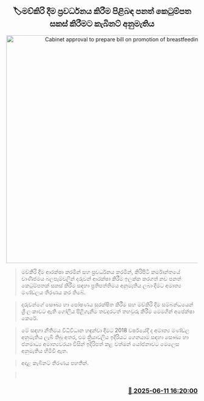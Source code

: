 <p align='center'><b><h2 align='center' title='Cabinet approval to prepare bill on promotion of breastfeeding'>🏷මව්කිරි දීම ප්‍රවර්ධනය කිරීම පිළිබඳ පනත් කෙටුම්පත සකස් කිරීමට කැබිනට් අනුමැතිය</h2></b></p>
<p align='center'><img src='https://helakuru.sgp1.cdn.digitaloceanspaces.com/esana/images/lib/Breast-milk.jpg' width='600' alt='Cabinet approval to prepare bill on promotion of breastfeeding'></p>

> මව්කිරි දීම ආරක්ෂා කරමින් සහ ප්‍රවර්ධනය කරමින්, කිරිපිටි කර්මාන්තයේ වාණිජමය බලපෑම්වලින් දරුවන් ආරක්ෂා කිරීම ඉලක්ක කරගත් නව පනත් කෙටුම්පතක් සකස් කිරීම සඳහා ප්‍රතිපත්තිමය අනුමැතිය ලබා දීමට අමාත්‍ය මණ්ඩලය තීරණය කර තිබේ.

> දරුවන්ගේ සෞඛ්‍ය හා පෝෂණය සුරක්ෂිත කිරීම සහ මව්කිරි දීම සම්බන්ධයෙන් ශ්‍රී ලංකාවට ඇති ගෝලීය පිළිගැනීම තවදුරටත් තහවුරු කිරීම මෙමගින් අපේක්ෂා කෙරේ.

> මේ සඳහා නීතිමය විධිවිධාන හඳුන්වා දීමට 2018 වර්ෂයේදී ද අමාත්‍ය මණ්ඩල අනුමැතිය ලැබී තිබූ අතර, එම ක්‍රියාවලිය ඉදිරියට ගෙනයාම සඳහා සෞඛ්‍ය හා ජනමාධ්‍ය අමාත්‍යවරයා විසින් ඉදිරිපත් කළ වත්මන් යෝජනාවට මෙලෙස අනුමැතිය හිමිවී ඇත.

> අදාළ කැබිනට් තීරණය පහතින්.

>  



<h3 align='right'><a href='https://www.helakuru.lk/esana/p/110891/'>📅 2025-06-11 16:20:00</a></h3>
